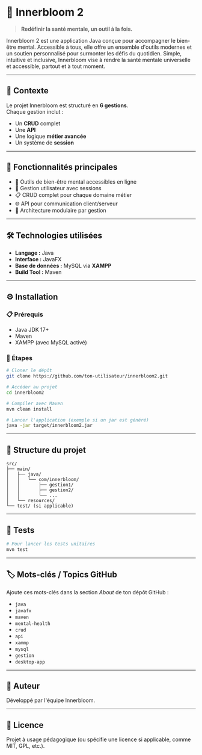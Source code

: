 
# 🌱 Innerbloom 2

> **Redéfinir la santé mentale, un outil à la fois.**

Innerbloom 2 est une application Java conçue pour accompagner le bien-être mental. Accessible à tous, elle offre un ensemble d'outils modernes et un soutien personnalisé pour surmonter les défis du quotidien. Simple, intuitive et inclusive, Innerbloom vise à rendre la santé mentale universelle et accessible, partout et à tout moment.

---

## 📌 Contexte

Le projet Innerbloom est structuré en **6 gestions**.  
Chaque gestion inclut :
- Un **CRUD** complet
- Une **API**
- Une logique **métier avancée**
- Un système de **session**

---

## 🚀 Fonctionnalités principales

- 🧠 Outils de bien-être mental accessibles en ligne
- 👥 Gestion utilisateur avec sessions
- 📋 CRUD complet pour chaque domaine métier
- 🌐 API pour communication client/serveur
- 🧩 Architecture modulaire par gestion

---

## 🛠️ Technologies utilisées

- **Langage :** Java
- **Interface :** JavaFX
- **Base de données :** MySQL via **XAMPP**
- **Build Tool :** Maven

---

## ⚙️ Installation

### 📋 Prérequis

- Java JDK 17+
- Maven
- XAMPP (avec MySQL activé)

### 🔧 Étapes

```bash
# Cloner le dépôt
git clone https://github.com/ton-utilisateur/innerbloom2.git

# Accéder au projet
cd innerbloom2

# Compiler avec Maven
mvn clean install

# Lancer l'application (exemple si un jar est généré)
java -jar target/innerbloom2.jar
```

---

## 📂 Structure du projet

```
src/
├── main/
│   ├── java/
│   │   └── com/innerbloom/
│   │       ├── gestion1/
│   │       ├── gestion2/
│   │       └── ...
│   └── resources/
└── test/ (si applicable)
```

---

## 🧪 Tests

```bash
# Pour lancer les tests unitaires
mvn test
```

---

## 🏷️ Mots-clés / Topics GitHub

Ajoute ces mots-clés dans la section *About* de ton dépôt GitHub :

- `java`
- `javafx`
- `maven`
- `mental-health`
- `crud`
- `api`
- `xammp`
- `mysql`
- `gestion`
- `desktop-app`

---

## 👤 Auteur

Développé par l'équipe Innerbloom.

---

## 📄 Licence

Projet à usage pédagogique (ou spécifie une licence si applicable, comme MIT, GPL, etc.).
